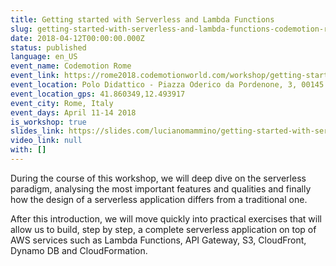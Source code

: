 ```yaml
---
title: Getting started with Serverless and Lambda Functions
slug: getting-started-with-serverless-and-lambda-functions-codemotion-rome
date: 2018-04-12T00:00:00.000Z
status: published
language: en_US
event_name: Codemotion Rome
event_link: https://rome2018.codemotionworld.com/workshop/getting-started-with-serverless-and-lambda-functions/
event_location: Polo Didattico - Piazza Oderico da Pordenone, 3, 00145 Roma RM, Italy
event_location_gps: 41.860349,12.493917
event_city: Rome, Italy
event_days: April 11-14 2018
is_workshop: true
slides_link: https://slides.com/lucianomammino/getting-started-with-serverless-and-lambda-functions-codemotion-rome2018/
video_link: null
with: []
---
```


During the course of this workshop, we will deep dive on the serverless paradigm, analysing the most important features and qualities and finally how the design of a serverless application differs from a traditional one.

After this introduction, we will move quickly into practical exercises that will allow us to build, step by step, a complete serverless application on top of AWS services such as Lambda Functions, API Gateway, S3, CloudFront, Dynamo DB and CloudFormation.
